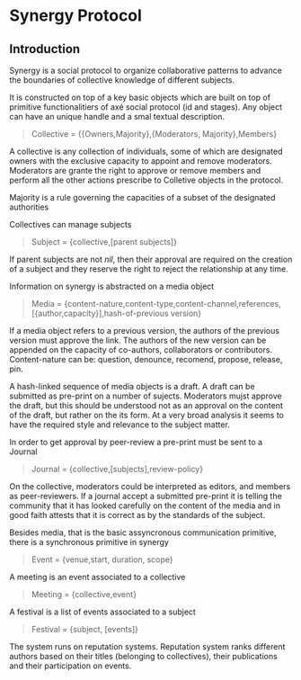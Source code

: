 # Synergy Protocol

## Introduction

Synergy is a social protocol to organize collaborative patterns to advance the
boundaries of collective knowledge of different subjects. 

It is constructed on top of a key basic objects which are built on top of 
primitive functionalitiers of axé social protocol (id and stages). Any object can
have an unique handle and a smal textual description. 

> Collective = {{Owners,Majority},{Moderators, Majority},Members}

A collective is any collection of individuals, some of which are designated owners
with the exclusive capacity to appoint and remove moderators. Moderators are 
grante the right to approve or remove members and perform all the other actions
prescribe to Colletive objects in the protocol. 

Majority is a rule governing the capacities of a subset of the designated authorities

Collectives can manage subjects 

> Subject = {collective,[parent subjects]}

If parent subjects are not *nil*, then their approval are required on the creation
of a subject and they reserve the right to reject the relationship at any time.

Information on synergy is abstracted on a media object 

> Media = {content-nature,content-type,content-channel,references,[{author,capacity}],hash-of-previous version}

If a media object refers to a previous version, the authors of the previous version must approve the link. The authors of the new version can be appended on the capacity of co-authors, collaborators or contributors. Content-nature can be: question, denounce, recomend, propose, release, pin. 

A hash-linked sequence of media objects is a draft. A draft can be submitted as 
pre-print on a number of sujects. Moderators mujst approve the draft, but this 
should be understood not as an approval on the content of the draft, but rather on
the its form. At a very broad analysis it seems to have the required style and
relevance to the subject matter. 

In order to get approval by peer-review a pre-print must be sent to a Journal

> Journal = {collective,[subjects],review-policy}

On the collective, moderators could be interpreted as editors, and members as 
peer-reviewers. If a journal accept a submitted pre-print it is telling the 
community that it has looked carefully on the content of the media and in good
faith attests that it is correct as by the standards of the subject. 

Besides media, that is the basic assyncronous communication primitive, there is a synchronous primitive in synergy

> Event = {venue,start, duration, scope}

A meeting is an event associated to a collective

> Meeting = {collective,event}

A festival is a list of events associated to a subject 

> Festival = {subject, [events]}

The system runs on reputation systems. Reputation system ranks different authors
based on their titles (belonging to collectives), their publications and their
participation on events. 

